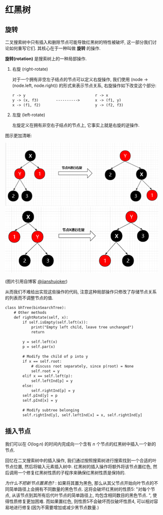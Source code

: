 # 红黑树

## 旋转

二叉搜索树中只有插入和删除节点可能导致红黑树的特性被破坏, 这一部分我们讨论如何重写它们. 其核心在于一种叫做 **旋转** 的操作. 

**旋转(rotation)** 是搜索树上的一种局部操作. 

1.  右旋 (right-rotate)

    对于一个拥有非空左子结点的节点可以定义右旋操作, 我们使用 (node -> (node.left, node.right)) 的形式来表示节点关系, 右旋操作如下改变这个部分:

    ```
    r -> y                                r -> x
    y -> (x, f3)        ---------->       x -> (f1, y)
    x -> (f1, f2)                         y -> (f2, f3)
    ```

2.  左旋 (left-rotate)

    左旋定义在拥有非空右子结点的节点上, 它事实上就是右旋的逆操作.

图示更加清晰:

![](./figs/right.png)
![](./figs/left.png)

(图片引用自博客 [@jianshujoker](https://www.jianshu.com/p/ab90c2ec07e4))

从而我们不难给出实现这些操作的代码, 注意这种局部操作只修改了存储节点关系的列表而不调整节点的值. 

```python{.line-numbers}
class bhTree(binSearchTree):
    # Other methods
    def rightRotate(self, x):
        if self.isEmpty(self.left(x)):
            print("Empty left child, leave tree unchanged")
            return
        
        y = self.left(x)
        p = self.par(x)

        # Modify the child of p into y
        if x == self.root:
            # discuss root separately, since p(root) = None
            self.root = y
        elif x == self.left(p):
            self.leftInd[p] = y
        else:
            self.rightInd[p] = y
        self.pInd[y] = p
        self.pInd[x] = y

        # Modify subtree belonging
        self.rightInd[y], self.leftInd[x] = x, self.rightInd[y]
```

## 插入节点

我们可以在 $O(\log n)$ 的时间内完成向一个含有 $n$ 个节点的红黑树中插入一个新的节点.

回忆在二叉搜索树中的插入操作, 我们通过按照搜索树进行搜索找到一个合适的叶节点位置, 然后将输入元素插入树中. 红黑树的插入操作将额外将该节点置红色, 然后调用一个修复红黑树性质的子程序来确保红黑树性质是保持的. 

_为什么不把新节点置黑色?_ : 如果将其置为黑色, 那么从其父节点开始向叶节点的不同简单路径上会拥有不同数量的黑色节点. 这将会破坏红黑树的性质5: "对每个节点, 从该节点到其所有后代叶节点的简单路径上, 均包含相同数目的黑色节点. ", 使得性质修复更加困难. 而如果置红色, 则性质5不会破坏而仅破坏性质4, 可以相对容易地进行修复(因为不需要增加或减少黑节点数量.)